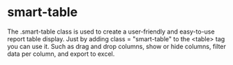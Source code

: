 # smart-table
The .smart-table class is used to create a user-friendly and easy-to-use report table display. Just by adding class = "smart-table" to the &lt;table> tag you can use it. Such as drag and drop columns, show or hide columns, filter data per column, and export to excel.
